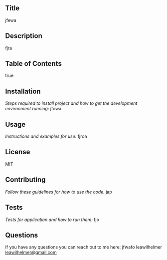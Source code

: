 
  ## Title
  jfewa

  ## Description
  fjra

  ## Table of Contents
  true

  ## Installation
  
  *Steps required to install project and how to get the development environment running:*
  jfowa

  ## Usage 
  
  *Instructions and examples for use:*
  fjroa

  ## License
  MIT

  ## Contributing
  
  *Follow these guidelines for how to use the code.*
  jap

  ## Tests
  
  *Tests for application and how to run them:*
  fjo
  
  ## Questions

  If you have any questions you can reach out to me here:
  jfwafo
  leawilhelmer
  leawilhelmer@gmail.com
